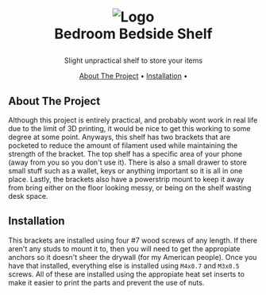 <h1>
    <p align="center">
        <img src="https://github.com/user-attachments/assets/2cfb75f4-c8a9-4170-8070-56ffdf636259" alt="Logo">
        <br>Bedroom Bedside Shelf
    </h1>
<p align="center">Slight unpractical shelf to store your items <br /> </p>
</p>

<p align="center">
  <a href="#about-the-project">About The Project</a> •
  <a href="#installation">Installation</a> •
</p>  

## About The Project
Although this project is entirely practical, and probably wont work in real life due to the limit of 3D printing, it would be nice to get
this working to some degree at some point. Anyways, this shelf has two brackets that are pocketed to reduce the amount of filament used while 
maintaining the strength of the bracket. The top shelf has a specific area of your phone (away from you so you don't use it). There is also a small 
drawer to store small stuff such as a wallet, keys or anything important so it is all in one place. Lastly, the brackets also have a powerstrip mount
to keep it away from bring either on the floor looking messy, or being on the shelf wasting desk space.

## Installation
This brackets are installed using four #7 wood screws of any length. If there aren't any studs to mount it to, then you will need to get the appropiate 
anchors so it doesn't sheer the drywall (for my American people). Once you have that installed, everything else is installed using `M4x0.7` and 
`M3x0.5` screws. All of these are installed using the appropiate heat set inserts to make it easier to print the parts and prevent the use of nuts.